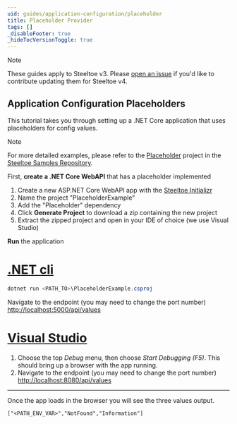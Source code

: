 ```yaml
---
uid: guides/application-configuration/placeholder
title: Placeholder Provider
tags: []
_disableFooter: true
_hideTocVersionToggle: true
---
```


> [!NOTE]
> These guides apply to Steeltoe v3. Please [open an issue](https://github.com/SteeltoeOSS/Documentation/issues/new/choose) if you'd like to contribute updating them for Steeltoe v4.

## Application Configuration Placeholders

This tutorial takes you through setting up a .NET Core application that uses placeholders for config values.

> [!NOTE]
> For more detailed examples, please refer to the [Placeholder](https://github.com/SteeltoeOSS/Samples/tree/main/Configuration/src/Placeholder) project in the [Steeltoe Samples Repository](https://github.com/SteeltoeOSS/Samples).

First, **create a .NET Core WebAPI** that has a placeholder implemented

1. Create a new ASP.NET Core WebAPI app with the [Steeltoe Initializr](https://start.steeltoe.io)
1. Name the project "PlaceholderExample"
1. Add the "Placeholder" dependency
1. Click **Generate Project** to download a zip containing the new project
1. Extract the zipped project and open in your IDE of choice (we use Visual Studio)

**Run** the application

# [.NET cli](#tab/cli)

```powershell
dotnet run <PATH_TO>\PlaceholderExample.csproj
```

Navigate to the endpoint (you may need to change the port number) [http://localhost:5000/api/values](http://localhost:5000/api/values)

# [Visual Studio](#tab/vs)

1. Choose the top _Debug_ menu, then choose _Start Debugging (F5)_. This should bring up a browser with the app running.
1. Navigate to the endpoint (you may need to change the port number) [http://localhost:8080/api/values](http://localhost:8080/api/values)

---

Once the app loads in the browser you will see the three values output.

`["<PATH_ENV_VAR>","NotFound","Information"]`
